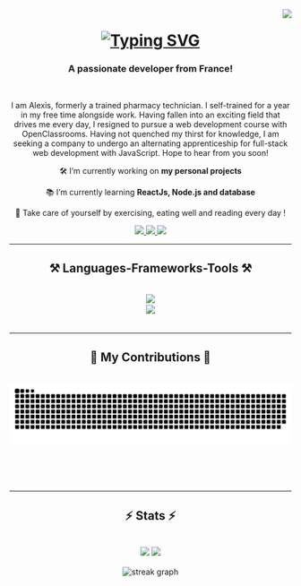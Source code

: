 <img align="right" src="https://visitor-badge.laobi.icu/badge?page_id=AlexDDevv.AlexDDevv" />

<h1 align="center">
    <a href="https://git.io/typing-svg"><img src="https://readme-typing-svg.herokuapp.com?font=Fira+Code&weight=700&size=35&duration=4000&pause=1000&color=3A5BC7&center=true&vCenter=true&random=false&width=435&lines=Hi+There!%F0%9F%91%8B+;I'm+Alexis+Delporte!" alt="Typing SVG" /></a>
</h1>

<h3 align="center">A passionate developer from France!</h3>

<br/>

<p align="center">I am Alexis, formerly a trained pharmacy technician. I self-trained for a year in my free time alongside work. Having fallen into an exciting field that drives me every day, I resigned to pursue a web development course with OpenClassrooms. Having not quenched my thirst for knowledge, I am seeking a company to undergo an alternating apprenticeship for full-stack web development with JavaScript. Hope to hear from you soon!</p>

<div align="center">
 
 🛠️ I’m currently working on **my personal projects**
 
 📚 I’m currently learning **ReactJs, Node.js and database**

🌱 Take care of yourself by exercising, eating well and reading every day !

 </div>
 
<div align="center"> 
  <a href="mailto:alexddevs@gmail.com">
    <img src="https://img.shields.io/badge/Gmail-333333?style=for-the-badge&logo=gmail&logoColor=red" />
  </a>
  <a href="https://www.linkedin.com/in/alexis-delporte-8371362b8/" target="_blank">
    <img src="https://img.shields.io/badge/LinkedIn-0077B5?style=for-the-badge&logo=linkedin&logoColor=white" target="_blank" />
  </a>
  <a href="https://alexis-delporte.com/" target="_blank">
     <img src="https://img.shields.io/badge/Portfolio-FF5722?style=for-the-badge&logo=todoist&logoColor=white" target="_blank" /> <!-- sqlite, safari, google-chrome are other good icon options -->
  </a>
</div>

 <hr/>
 
<h2 align="center">⚒️ Languages-Frameworks-Tools ⚒️</h2>
<br/>
<div align="center">
    <img src="https://skillicons.dev/icons?i=vscode,github,figma,photoshop" /><br>
    <img src="https://skillicons.dev/icons?i=html,css,javascript,react,redux,nodejs,mongodb" /><br>
</div>

<br/>
<hr/>

<div align="center">
  <h2>🐍 My Contributions 🐍</h2>
  <br>
  <img alt="snake eating my contributions" src="https://raw.githubusercontent.com/AlexDDevv/AlexDDevv/output/github-contribution-grid-snake.svg" />
  
  <br/><br/><br/>
</div>

<hr/>

<h2 align="center">⚡ Stats ⚡</h2>
<br>
<div align="center">
  <img src="https://github-readme-stats.vercel.app/api?username=AlexDDevv&show_icons=true&count_private=true&hide_border=true&theme=tokyonight" />
  <img src="https://github-readme-stats.vercel.app/api/top-langs/?username=AlexDDevv&hide_border=true&layout=compact&theme=tokyonight" height="160" />  
</div>

<br/> 
<div align="center">
  <img src="https://streak-stats.demolab.com?user=AlexDDevv&locale=en&mode=daily&theme=tokyonight&hide_border=true&border_radius=5&order=3" alt="streak graph"  />
</div>

<br/><br/>


